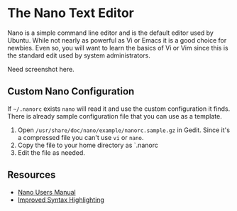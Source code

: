 
# The Nano Text Editor

Nano is a simple command line editor and is the default editor used by Ubuntu.  While not nearly as powerful as Vi or Emacs it is a good choice for newbies. Even so, you will want to learn the basics of Vi or Vim since this is the standard edit used by system administrators.

Need screenshot here.

## Custom Nano Configuration

If `~/.nanorc` exists `nano` will read it and use the custom configuration it finds. There is already sample configuration file that you can use as a template.

1. Open `/usr/share/doc/nano/example/nanorc.sample.gz` in Gedit. Since it's a compressed file you can't use `vi` or `nano`.
2. Copy the file to your home directory as `.nanorc
3. Edit the file as needed.

## Resources

 - [Nano Users Manual](http://www.nano-editor.org/dist/v2.5/nano.html)
 - [Improved Syntax Highlighting](https://github.com/nanorc/nanorc)
